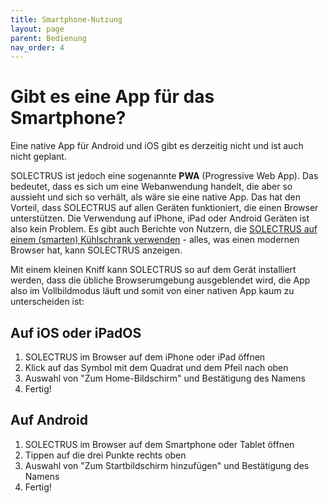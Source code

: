 ```yaml
---
title: Smartphone-Nutzung
layout: page
parent: Bedienung
nav_order: 4
---
```


# Gibt es eine App für das Smartphone?

Eine native App für Android und iOS gibt es derzeitig nicht und ist auch nicht geplant.

SOLECTRUS ist jedoch eine sogenannte **PWA** (Progressive Web App). Das bedeutet, dass es sich um eine Webanwendung handelt, die aber so aussieht und sich so verhält, als wäre sie eine native App. Das hat den Vorteil, dass SOLECTRUS auf allen Geräten funktioniert, die einen Browser unterstützen. Die Verwendung auf iPhone, iPad oder Android Geräten ist also kein Problem. Es gibt auch Berichte von Nutzern, die [SOLECTRUS auf einem (smarten) Kühlschrank verwenden](https://github.com/solectrus/solectrus/issues/2511#issuecomment-2052028943) - alles, was einen modernen Browser hat, kann SOLECTRUS anzeigen.

Mit einem kleinen Kniff kann SOLECTRUS so auf dem Gerät installiert werden, dass die übliche Browserumgebung ausgeblendet wird, die App also im Vollbildmodus läuft und somit von einer nativen App kaum zu unterscheiden ist:

## Auf iOS oder iPadOS

1. SOLECTRUS im Browser auf dem iPhone oder iPad öffnen
2. Klick auf das Symbol mit dem Quadrat und dem Pfeil nach oben
3. Auswahl von "Zum Home-Bildschirm" und Bestätigung des Namens
4. Fertig!

## Auf Android

1. SOLECTRUS im Browser auf dem Smartphone oder Tablet öffnen
2. Tippen auf die drei Punkte rechts oben
3. Auswahl von "Zum Startbildschirm hinzufügen" und Bestätigung des Namens
4. Fertig!
